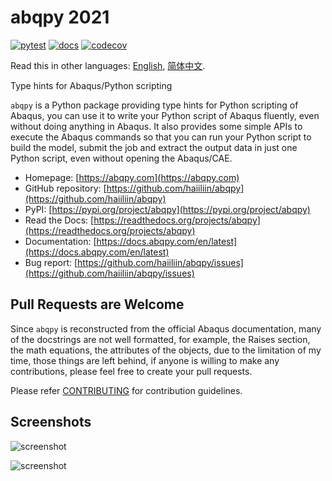 # abqpy 2021

[![pytest](https://github.com/haiiliin/abqpy/actions/workflows/pytest.yml/badge.svg)](https://github.com/haiiliin/abqpy/actions/workflows/pytest.yml)
[![docs](https://github.com/haiiliin/abqpy/actions/workflows/docs.yml/badge.svg)](https://github.com/haiiliin/abqpy/actions/workflows/docs.yml)
[![codecov](https://codecov.io/gh/haiiliin/abqpy/branch/2021/graph/badge.svg)](https://app.codecov.io/gh/haiiliin/abqpy/tree/2021)

Read this in other languages: [English](README.md), [简体中文](README-zh-cn.md).

Type hints for Abaqus/Python scripting

`abqpy` is a Python package providing type hints for Python scripting of Abaqus, you can 
use it to write your Python script of Abaqus fluently, even without doing anything in Abaqus. 
It also provides some simple APIs to execute the Abaqus commands so that you can run your 
Python script to build the model, submit the job and extract the output data in just one 
Python script, even without opening the Abaqus/CAE. 


- Homepage: [https://abqpy.com](https://abqpy.com)
- GitHub repository: [https://github.com/haiiliin/abqpy](https://github.com/haiiliin/abqpy)
- PyPI: [https://pypi.org/project/abqpy](https://pypi.org/project/abqpy)
- Read the Docs: [https://readthedocs.org/projects/abqpy](https://readthedocs.org/projects/abqpy)
- Documentation: [https://docs.abqpy.com/en/latest](https://docs.abqpy.com/en/latest)
- Bug report: [https://github.com/haiiliin/abqpy/issues](https://github.com/haiiliin/abqpy/issues)

## Pull Requests are Welcome

Since `abqpy` is reconstructed from the official Abaqus documentation,
many of the docstrings are not well formatted, for example, the Raises section, 
the math equations, the attributes of the objects, due to the limitation of 
my time, those things are left behind, if anyone is willing to make any 
contributions, please feel free to create your pull requests.

Please refer [CONTRIBUTING](https://github.com/haiiliin/abqpy/blob/main/.github/CONTRIBUTING.md) for contribution guidelines.

## Screenshots

![screenshot](https://raw.githubusercontent.com/haiiliin/abqpy/main/docs/source/images/model-code.gif)

![screenshot](https://raw.githubusercontent.com/haiiliin/abqpy/main/docs/source/images/output-code.gif)
